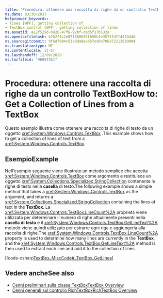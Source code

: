```yaml
---
title: 'Procedura: ottenere una raccolta di righe da un controllo TextBox'
ms.date: 03/30/2017
helpviewer_keywords:
- lines [WPF], getting collection of
- TextBox control [WPF], getting collection of lines
ms.assetid: a12f529d-b926-47f6-92bf-cad5f17b532a
ms.openlocfilehash: b7b2f1c2e071388635fb50b1e3573fd7f44334dd
ms.sourcegitcommit: 9f6df084c53a3da0ea657ed0d708a72213683084
ms.translationtype: MT
ms.contentlocale: it-IT
ms.lasthandoff: 12/09/2020
ms.locfileid: "96967351"
---
```

# <a name="how-to-get-a-collection-of-lines-from-a-textbox"></a><span data-ttu-id="b28a6-102">Procedura: ottenere una raccolta di righe da un controllo TextBox</span><span class="sxs-lookup"><span data-stu-id="b28a6-102">How to: Get a Collection of Lines from a TextBox</span></span>
<span data-ttu-id="b28a6-103">Questo esempio illustra come ottenere una raccolta di righe di testo da un oggetto <xref:System.Windows.Controls.TextBox> .</span><span class="sxs-lookup"><span data-stu-id="b28a6-103">This example shows how to get a collection of lines of text from a <xref:System.Windows.Controls.TextBox>.</span></span>  
  
## <a name="example"></a><span data-ttu-id="b28a6-104">Esempio</span><span class="sxs-lookup"><span data-stu-id="b28a6-104">Example</span></span>  
 <span data-ttu-id="b28a6-105">Nell'esempio seguente viene illustrato un metodo semplice che accetta <xref:System.Windows.Controls.TextBox> come argomento e restituisce un oggetto <xref:System.Collections.Specialized.StringCollection> contenente le righe di testo nella **casella** di testo.</span><span class="sxs-lookup"><span data-stu-id="b28a6-105">The following example shows a simple method that takes a <xref:System.Windows.Controls.TextBox> as the argument, and returns a <xref:System.Collections.Specialized.StringCollection> containing the lines of text in the **TextBox**.</span></span>  <span data-ttu-id="b28a6-106">La <xref:System.Windows.Controls.TextBox.LineCount%2A> proprietà viene utilizzata per determinare il numero di righe attualmente presenti nella **casella di testo** e il <xref:System.Windows.Controls.TextBox.GetLineText%2A> metodo viene quindi utilizzato per estrarre ogni riga e aggiungerla alla raccolta di righe.</span><span class="sxs-lookup"><span data-stu-id="b28a6-106">The <xref:System.Windows.Controls.TextBox.LineCount%2A> property is used to determine how many lines are currently in the **TextBox**, and the <xref:System.Windows.Controls.TextBox.GetLineText%2A> method is then used to extract each line and add it to the collection of lines.</span></span>  
  
 [!code-csharp[TextBox_MiscCode#_TextBox_GetLines](~/samples/snippets/csharp/VS_Snippets_Wpf/TextBox_MiscCode/CSharp/Window1.xaml.cs#_textbox_getlines)]  
  
## <a name="see-also"></a><span data-ttu-id="b28a6-107">Vedere anche</span><span class="sxs-lookup"><span data-stu-id="b28a6-107">See also</span></span>

- [<span data-ttu-id="b28a6-108">Cenni preliminari sulla classe TextBox</span><span class="sxs-lookup"><span data-stu-id="b28a6-108">TextBox Overview</span></span>](textbox-overview.md)
- [<span data-ttu-id="b28a6-109">Cenni generali sul controllo RichTextBox</span><span class="sxs-lookup"><span data-stu-id="b28a6-109">RichTextBox Overview</span></span>](richtextbox-overview.md)
